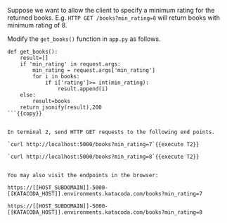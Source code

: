 
Suppose we want to allow the client to specify a minimum rating for the returned books.
E.g. `HTTP GET /books?min_rating=8` will return books with minimum rating of 8.


Modify the `get_books()` function in `app.py` as follows.

```
def get_books():
    result=[]
    if 'min_rating' in request.args:
        min_rating = request.args['min_rating']
        for i in books:
            if i['rating']>= int(min_rating):
                result.append(i)
    else:
        result=books
    return jsonify(result),200     
```{{copy}}


In terminal 2, send HTTP GET requests to the following end points.

`curl http://localhost:5000/books?min_rating=7`{{execute T2}}

`curl http://localhost:5000/books?min_rating=8`{{execute T2}}


You may also visit the endpoints in the browser:

https://[[HOST_SUBDOMAIN]]-5000-[[KATACODA_HOST]].environments.katacoda.com/books?min_rating=7

https://[[HOST_SUBDOMAIN]]-5000-[[KATACODA_HOST]].environments.katacoda.com/books?min_rating=8

